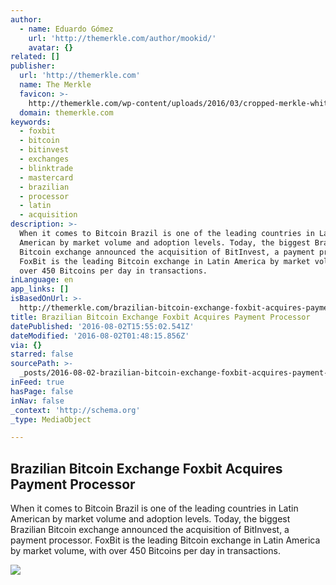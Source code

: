 ```yaml
---
author:
  - name: Eduardo Gómez
    url: 'http://themerkle.com/author/mookid/'
    avatar: {}
related: []
publisher:
  url: 'http://themerkle.com'
  name: The Merkle
  favicon: >-
    http://themerkle.com/wp-content/uploads/2016/03/cropped-merkle-white-1-192x192.png
  domain: themerkle.com
keywords:
  - foxbit
  - bitcoin
  - bitinvest
  - exchanges
  - blinktrade
  - mastercard
  - brazilian
  - processor
  - latin
  - acquisition
description: >-
  When it comes to Bitcoin Brazil is one of the leading countries in Latin
  American by market volume and adoption levels. Today, the biggest Brazilian
  Bitcoin exchange announced the acquisition of BitInvest, a payment processor.
  FoxBit is the leading Bitcoin exchange in Latin America by market volume, with
  over 450 Bitcoins per day in transactions.
inLanguage: en
app_links: []
isBasedOnUrl: >-
  http://themerkle.com/brazilian-bitcoin-exchange-foxbit-acquires-payment-processor/
title: Brazilian Bitcoin Exchange Foxbit Acquires Payment Processor
datePublished: '2016-08-02T15:55:02.541Z'
dateModified: '2016-08-02T01:48:15.856Z'
via: {}
starred: false
sourcePath: >-
  _posts/2016-08-02-brazilian-bitcoin-exchange-foxbit-acquires-payment-processor.md
inFeed: true
hasPage: false
inNav: false
_context: 'http://schema.org'
_type: MediaObject

---
```

<article style=""><h1>Brazilian Bitcoin Exchange Foxbit Acquires Payment Processor</h1><p>When it comes to Bitcoin Brazil is one of the leading countries in Latin American by market volume and adoption levels. Today, the biggest Brazilian Bitcoin exchange announced the acquisition of BitInvest, a payment processor. FoxBit is the leading Bitcoin exchange in Latin America by market volume, with over 450 Bitcoins per day in transactions.</p><img src="http://themerkle.com/wp-content/uploads/2016/08/raposa.jpg" /></article>